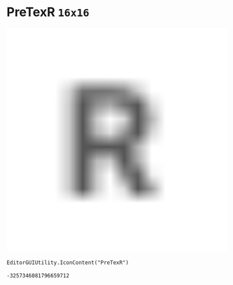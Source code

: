 # PreTexR `16x16`
<img src="/img/PreTexR.png" width=512 height=512>

``` CSharp
EditorGUIUtility.IconContent("PreTexR")
```
```
-3257346081796659712
```
